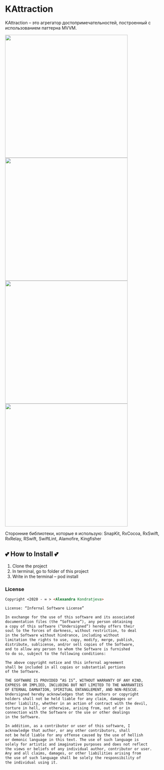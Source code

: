 # KAttraction

KAttraction – это агрегатор достопримечательностей, построенный с использованием паттерна MVVM.

<img src="https://github.com/VestaCute/KAttraction/blob/main/Screen1.png" height=400><img src="https://github.com/VestaCute/KAttraction/blob/main/Screen2.png" height=400><img src="https://github.com/VestaCute/KAttraction/blob/main/Screen3.png" height=400><img src="https://github.com/VestaCute/KAttraction/blob/main/Screen4.png" height=400>

Сторонние библиотеки, которые я использую: SnapKit, RxCocoa, RxSwift, RxRelay, RSwift, SwiftLint, Alamofire, Kingfisher

## 💕 How to Install 💕

1. Clone the project
2. In terminal, go to folder of this project
3. Write in the terminal – pod install

### License

```md
Copyright <2020 - ∞ > <Alexandra Kondratjeva>

License: “Infernal Software License”

In exchange for the use of this software and its associated 
documentation files (the “Software”), any person obtaining 
a copy of this software (“Undersigned”) hereby offers their 
soul to the forces of darkness, without restriction, to deal 
in the Software without hindrance, including without 
limitation the rights to use, copy, modify, merge, publish, 
distribute, sublicense, and/or sell copies of the Software, 
and to allow any person to whom the Software is furnished 
to do so, subject to the following conditions:

The above copyright notice and this infernal agreement 
shall be included in all copies or substantial portions 
of the Software.

THE SOFTWARE IS PROVIDED “AS IS”, WITHOUT WARRANTY OF ANY KIND, 
EXPRESS OR IMPLIED, INCLUDING BUT NOT LIMITED TO THE WARRANTIES 
OF ETERNAL DAMNATION, SPIRITUAL ENTANGLEMENT, AND NON-RESCUE. 
Undersigned hereby acknowledges that the authors or copyright 
holders shall not be held liable for any claim, damages or 
other liability, whether in an action of contract with the devil, 
torture in hell, or otherwise, arising from, out of or in 
connection with the Software or the use or other dealings 
in the Software.

In addition, as a contributor or user of this software, I 
acknowledge that author, or any other contributors, shall 
not be held liable for any offense caused by the use of hellish 
or demonic language in this text. The use of such language is 
solely for artistic and imaginative purposes and does not reflect 
the views or beliefs of any individual author, contributor or user. 
Any and all claims, damages, or other liabilities arising from 
the use of such language shall be solely the responsibility of 
the individual using it.
```
